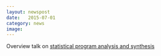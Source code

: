 ```yaml
---
layout: newspost
date:   2015-07-01
category: news
image: 
---
```


Overview talk on [statistical program analysis and synthesis](http://plml.ethz.ch/)